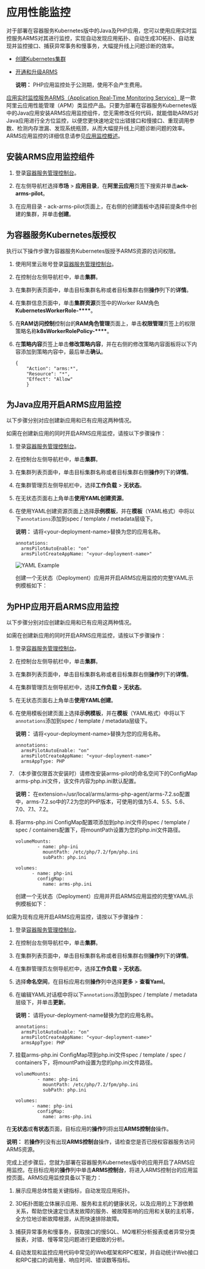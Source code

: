 # 应用性能监控

对于部署在容器服务Kubernetes版中的Java及PHP应用，您可以使用应用实时监控服务ARMS对其进行监控，实现自动发现应用拓扑、自动生成3D拓扑、自动发现并监控接口、捕获异常事务和慢事务，大幅提升线上问题诊断的效率。

-   [创建Kubernetes集群]()
-   [开通和升级ARMS](/cn.zh-CN/快速入门/开通和升级ARMS.md)

    **说明：** PHP应用监控处于公测期，使用不会产生费用。


[应用实时监控服务ARMS（Application Real-Time Monitoring Service）](/cn.zh-CN/产品简介/什么是应用实时监控服务ARMS？.md)是一款阿里云应用性能管理（APM）类监控产品。只要为部署在容器服务Kubernetes版中的Java应用安装ARMS应用监控组件，您无需修改任何代码，就能借助ARMS对Java应用进行全方位监控，以便您更快速地定位出错接口和慢接口、重现调用参数、检测内存泄漏、发现系统瓶颈，从而大幅提升线上问题诊断问题的效率。ARMS应用监控的详细信息请参见[应用监控概述](/cn.zh-CN/应用监控/应用监控概述.md)。

## 安装ARMS应用监控组件

1.  登录[容器服务管理控制台](https://cs.console.aliyun.com)。

2.  在左侧导航栏选择**市场** \> **应用目录**，在**阿里云应用**页签下搜索并单击**ack-arms-pilot**。

3.  在应用目录 - ack-arms-pilot页面上，在右侧的创建面板中选择前提条件中创建的集群，并单击**创建**。


## 为容器服务Kubernetes版授权

执行以下操作步骤为容器服务Kubernetes版授予ARMS资源的访问权限。

1.  使用阿里云账号登录[容器服务管理控制台](https://cs.console.aliyun.com)。

2.  在控制台左侧导航栏中，单击**集群**。

3.  在集群列表页面中，单击目标集群名称或者目标集群右侧**操作**列下的**详情**。

4.  在集群信息页面中，单击**集群资源**页签中的Worker RAM角色**KubernetesWorkerRole-\*\*\*\***。

5.  在**RAM访问控制**控制台的**RAM角色管理**页面上，单击**权限管理**页签上的权限策略名称**k8sWorkerRolePolicy-\*\*\*\***。

6.  在**策略内容**页签上单击**修改策略内容**，并在右侧的修改策略内容面板将以下内容添加到策略内容中，最后单击**确认**。

    ```
    {
        "Action": "arms:*",
        "Resource": "*",  
        "Effect": "Allow"
        }   
    ```


## 为Java应用开启ARMS应用监控

以下步骤分别对应创建新应用和已有应用这两种情况。

如需在创建新应用的同时开启ARMS应用监控，请按以下步骤操作：

1.  登录[容器服务管理控制台](https://cs.console.aliyun.com)。

2.  在控制台左侧导航栏中，单击**集群**。

3.  在集群列表页面中，单击目标集群名称或者目标集群右侧**操作**列下的**详情**。

4.  在集群管理页左侧导航栏中，选择**工作负载** \> **无状态**。

5.  在无状态页面右上角单击**使用YAML创建资源**。

6.  在使用YAML创建资源页面上选择**示例模板**，并在**模板**（YAML格式）中将以下`annotations`添加到spec / template / metadata层级下。

    **说明：** 请将<your-deployment-name\>替换为您的应用名称。

    ```
    annotations:
      armsPilotAutoEnable: "on"
      armsPilotCreateAppName: "<your-deployment-name>"                                
    ```

    ![YAML Example](https://static-aliyun-doc.oss-accelerate.aliyuncs.com/assets/img/zh-CN/0446760061/p53707.png)

    创建一个无状态（Deployment）应用并开启ARMS应用监控的完整YAML示例模板如下：


## 为PHP应用开启ARMS应用监控

以下步骤分别对应创建新应用和已有应用这两种情况。

如需在创建新应用的同时开启ARMS应用监控，请按以下步骤操作：

1.  登录[容器服务管理控制台](https://cs.console.aliyun.com)。

2.  在控制台左侧导航栏中，单击**集群**。

3.  在集群列表页面中，单击目标集群名称或者目标集群右侧**操作**列下的**详情**。

4.  在集群管理页左侧导航栏中，选择**工作负载** \> **无状态**。

5.  在无状态页面右上角单击**使用YAML创建**。

6.  在使用模板创建页面上选择**示例模板**，并在**模板**（YAML格式）中将以下`annotations`添加到spec / template / metadata层级下。

    **说明：** 请将<your-deployment-name\>替换为您的应用名称。

    ```
    annotations:
      armsPilotAutoEnable: "on"
      armsPilotCreateAppName: "<your-deployment-name>"
      armsAppType: PHP                                
    ```

7.  （本步骤仅限首次安装时）请修改安装arms-pilot的命名空间下的ConfigMap arms-php.ini文件，该文件内容为php.ini默认配置。

    **说明：** 在extension=/usr/local/arms/arms-php-agent/arms-7.2.so配置中，arms-7.2.so中的7.2为您的PHP版本，可使用的值为5.4、5.5、5.6、7.0、7.1、7.2。

8.  将arms-php.ini ConfigMap配置项添加到php.ini文件的spec / template / spec / containers配置下，将mountPath设置为您的php.ini文件路径。

    ```
    volumeMounts:
            - name: php-ini
              mountPath: /etc/php/7.2/fpm/php.ini
              subPath: php.ini
    ```

    ```
    volumes:
          - name: php-ini
            configMap:
              name: arms-php.ini
    ```

    创建一个无状态（Deployment）应用并开启ARMS应用监控的完整YAML示例模板如下：


如需为现有应用开启ARMS应用监控，请按以下步骤操作：

1.  登录[容器服务管理控制台](https://cs.console.aliyun.com)。

2.  在控制台左侧导航栏中，单击**集群**。

3.  在集群列表页面中，单击目标集群名称或者目标集群右侧**操作**列下的**详情**。

4.  在集群管理页左侧导航栏中，选择**工作负载** \> **无状态**。

5.  选择**命名空间**，在目标应用右侧**操作**列中选择**更多** \> **查看Yaml**。

6.  在编辑YAML对话框中将以下`annotations`添加到spec / template / metadata层级下，并单击**更新**。

    **说明：** 请将your-deployment-name替换为您的应用名称。

    ```
    annotations:
      armsPilotAutoEnable: "on"
      armsPilotCreateAppName: "<your-deployment-name>"
      armsAppType: PHP                                
    ```

7.  挂载arms-php.ini ConfigMap项到php.ini文件spec / template / spec / containers下，将mountPath设置为您的php.ini文件路径。

    ```
    volumeMounts:
            - name: php-ini
              mountPath: /etc/php/7.2/fpm/php.ini
              subPath: php.ini
    ```

    ```
    volumes:
          - name: php-ini
            configMap:
              name: arms-php.ini
    ```


在**无状态**或**有状态**页面，目标应用的**操作**列将出现**ARMS控制台**操作。

**说明：** 若**操作**列没有出现**ARMS控制台**操作，请检查您是否已授权容器服务访问ARMS资源。

完成上述步骤后，您就为部署在容器服务Kubernetes版中的应用开启了ARMS应用监控。在目标应用的**操作**列中单击**ARMS控制台**，将进入ARMS控制台的应用监控页面。ARMS应用监控具备以下能力：

1. 展示应用总体性能关键指标，自动发现应用拓扑。

2. 3D拓扑图能立体展示应用、服务和主机的健康状况，以及应用的上下游依赖关系，帮助您快速定位诱发故障的服务、被故障影响的应用和关联的主机等，全方位地诊断故障根源，从而快速排除故障。

3. 捕获异常事务和慢事务，获取接口的慢SQL、MQ堆积分析报表或者异常分类报表，对错、慢等常见问题进行更细致的分析。

4. 自动发现和监控应用代码中常见的Web框架和RPC框架，并自动统计Web接口和RPC接口的调用量、响应时间、错误数等指标。

